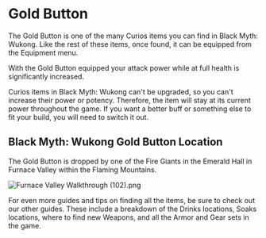 # Gold Button

The Gold Button is one of the many Curios items you can find in Black Myth: Wukong. Like the rest of these items, once found, it can be equipped from the Equipment menu. 

With the Gold Button equipped your attack power while at full health is significantly increased. 

Curios items in Black Myth: Wukong can't be upgraded, so you can't increase their power or potency. Therefore, the item will stay at its current power throughout the game. If you want a better buff or something else to fit your build, you will need to switch it out. 

## Black Myth: Wukong Gold Button Location

The Gold Button is dropped by one of the Fire Giants in the Emerald Hall in Furnace Valley within the Flaming Mountains. 

![Furnace Valley Walkthrough \(102\).png](https://oyster.ignimgs.com/mediawiki/apis.ign.com/black-myth-wukong/2/25/Furnace_Valley_Walkthrough_%28102%29.png)

For even more guides and tips on finding all the items, be sure to check out our other guides. These include a breakdown of the Drinks locations, Soaks locations, where to find new Weapons, and all the Armor and Gear sets in the game. 
